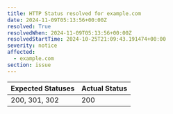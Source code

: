 ```yaml
---
title: HTTP Status resolved for example.com
date: 2024-11-09T05:13:56+00:00Z
resolved: True
resolvedWhen: 2024-11-09T05:13:56+00:00Z
resolvedStartTime: 2024-10-25T21:09:43.191474+00:00
severity: notice
affected:
  - example.com
section: issue
---
```


| Expected Statuses | Actual Status  |
|-------------------|----------------|
| 200, 301, 302 | 200 |

